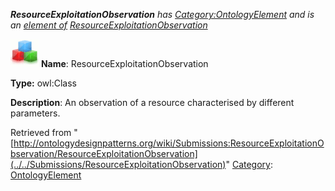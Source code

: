 ___ResourceExploitationObservation__ has [Category:OntologyElement](../../Category/OntologyElement "Category:OntologyElement") and is an [element of](../../Property/ElementOf "Property:ElementOf") [ResourceExploitationObservation](../../Submissions/ResourceExploitationObservation "Submissions:ResourceExploitationObservation")_


  




[![Class](../../images/thumb/2/27/Class.gif/45px-Class.gif)](../../Image/Class.gif "Class")
__Name__: ResourceExploitationObservation 


__Type:__ owl:Class 


__Description__: An observation of a resource characterised by different parameters. 





Retrieved from "[http://ontologydesignpatterns.org/wiki/Submissions:ResourceExploitationObservation/ResourceExploitationObservation](../../Submissions/ResourceExploitationObservation)"
 [Category](http://ontologydesignpatterns.org/wiki/Special:Categories "Special:Categories"): [OntologyElement](../../Category/OntologyElement "Category:OntologyElement")
